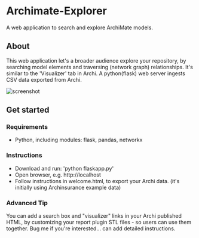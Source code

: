 # Archimate-Explorer
A web application to search and explore ArchiMate models.

## About
This web application let's a broader audience explore your repository, by searching model elements and traversing (network graph) relationships. It's similar to the 'Visualizer' tab in Archi. A python(flask) web server ingests CSV data exported from Archi.

![screenshot](https://raw.githubusercontent.com/steve-vincent/archimate-explorer/master/screen.png "Screenshot")

## Get started

### Requirements
* Python, including modules: flask, pandas, networkx

### Instructions
- Download and run: 'python flaskapp.py'
- Open browser, e.g. http://localhost
- Follow instructions in welcome.html, to export your Archi data. (it's initially using Archinsurance example data)

### Advanced Tip
You can add a search box and "visualizer" links in your Archi published HTML, by customizing your report plugin STL files - so users can use them together. Bug me if you're interested... can add detailed instructions.
